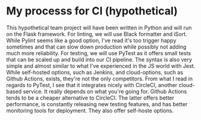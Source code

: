 # My processs for CI (hypothetical)

This hypothetical team project will have been written in Python and will run on the Flask framework. For linting, we will use Black formatter and iSort. While Pylint seems like a good option, I've read it's too trigger happy sometimes and that can slow down production while possibly not adding much more reliability. For testing, we will use PyTest as it offers small tests that can be scaled up and build into our CI pipeline. The syntax is also very simple and almost similar to what I've experienced in the JS world with Jest. While self-hosted options, such as Jenkins, and cloud-options, such as Github Actions, exists, they're not the only competitors. From what I read in regards to PyTest, I see that it integrates nicely with CircleCI, another cloud-based service. It really depends on what you're going for. Github Actions tends to be a cheaper alternative to CircleCI. The latter offers better performance, is constantly releasing new testing features, and has better monitoring tools for deployment. They also offer self-hoste options.
